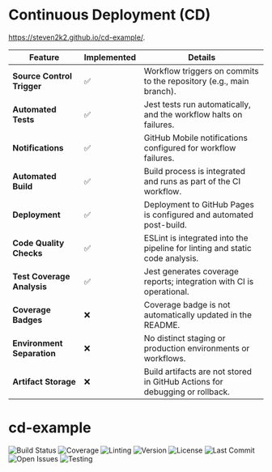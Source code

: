 # Continuous Deployment (CD)
https://steven2k2.github.io/cd-example/.

| **Feature**               | **Implemented** | **Details**                                                                 |
|----------------------------|------------------|------------------------------------------------------------------------------|
| **Source Control Trigger** | ✅               | Workflow triggers on commits to the repository (e.g., main branch).         |
| **Automated Tests**         | ✅               | Jest tests run automatically, and the workflow halts on failures.           |
| **Notifications**           | ✅               | GitHub Mobile notifications configured for workflow failures.               |
| **Automated Build**         | ✅               | Build process is integrated and runs as part of the CI workflow.            |
| **Deployment**              | ✅               | Deployment to GitHub Pages is configured and automated post-build.          |
| **Code Quality Checks**     | ✅               | ESLint is integrated into the pipeline for linting and static code analysis.|
| **Test Coverage Analysis**  | ✅               | Jest generates coverage reports; integration with CI is operational.        |
| **Coverage Badges**         | ❌               | Coverage badge is not automatically updated in the README.                  |
| **Environment Separation**  | ❌               | No distinct staging or production environments or workflows.                |
| **Artifact Storage**        | ❌               | Build artifacts are not stored in GitHub Actions for debugging or rollback. |

# cd-example

![Build Status](https://github.com/steven2k2/cd-example/actions/workflows/deploy.yml/badge.svg)
![Coverage](https://img.shields.io/badge/coverage-80%25-brightgreen)
![Linting](https://img.shields.io/badge/linting-ESLint-brightgreen)
![Version](https://img.shields.io/badge/version-1.0.0-blue)
![License](https://img.shields.io/github/license/steven2k2/cd-example)
![Last Commit](https://img.shields.io/github/last-commit/steven2k2/cd-example)
![Open Issues](https://img.shields.io/github/issues/steven2k2/cd-example)
![Testing](https://img.shields.io/badge/testing-Jest-brightgreen)



